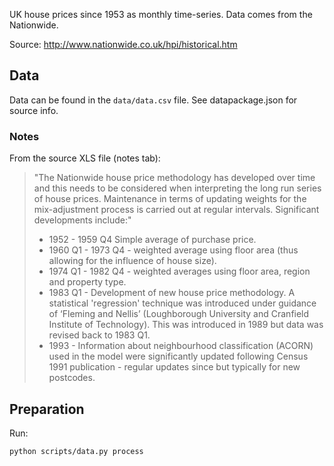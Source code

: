 UK house prices since 1953 as monthly time-series. Data comes from the Nationwide.

Source: <http://www.nationwide.co.uk/hpi/historical.htm>

## Data

Data can be found in the `data/data.csv` file. See datapackage.json for
source info.

### Notes

From the source XLS file (notes tab):

> "The Nationwide house price methodology has developed over time and this
  needs to be considered when interpreting the long run series of house
  prices.  Maintenance in terms of updating weights for the mix-adjustment
  process is carried out at regular intervals.  Significant developments
  include:"
> * 1952 - 1959 Q4 Simple average of purchase price.
> * 1960 Q1 - 1973 Q4  - weighted average using floor area (thus allowing
>   for the influence of house size).
> * 1974 Q1 - 1982 Q4 - weighted averages using floor area, region and
>   property type.
> * 1983 Q1 -  Development of new house price methodology.  A statistical
>   'regression' technique was introduced under guidance of ‘Fleming and
>   Nellis’ (Loughborough University and Cranfield Institute of Technology).
>   This was introduced in 1989 but data was revised back to 1983 Q1.
> * 1993 - Information about neighbourhood classification (ACORN) used in
>   the model were significantly updated following Census 1991 publication -
>   regular updates since but typically for new postcodes.

## Preparation

Run:

    python scripts/data.py process

